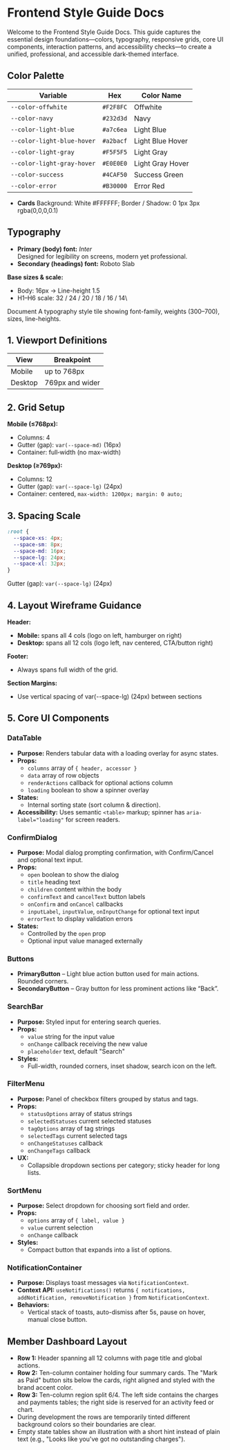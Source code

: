# Frontend Style Guide Docs

Welcome to the Frontend Style Guide Docs. This guide captures the essential design foundations—colors, typography, responsive grids, core UI components, interaction patterns, and accessibility checks—to create a unified, professional, and accessible dark-themed interface.

## Color Palette

| Variable | Hex | Color Name |
| --- | --- | --- |
| `--color-offwhite` | `#F2F8FC` | Offwhite |
| `--color-navy` | `#232d3d` | Navy |
| `--color-light-blue` | `#a7c6ea` | Light Blue |
| `--color-light-blue-hover` | `#a2bacf` | Light Blue Hover |
| `--color-light-gray` | `#F5F5F5` | Light Gray |
| `--color-light-gray-hover` | `#E0E0E0` | Light Gray Hover |
| `--color-success` | `#4CAF50` | Success Green |
| `--color-error` | `#B30000` | Error Red |
- **Cards** Background: White #FFFFFF; Border / Shadow: 0 1px 3px rgba(0,0,0,0.1)

## Typography

- **Primary (body) font:** *Inter*\
  Designed for legibility on screens, modern yet professional.
- **Secondary (headings) font:** Roboto Slab

**Base sizes & scale:**

- Body: 16px → Line-height 1.5
- H1–H6 scale: 32 / 24 / 20 / 18 / 16 / 14\


Document A typography style tile showing font-family, weights (300–700), sizes, line-heights.

## 1. Viewport Definitions

| View    | Breakpoint      |
| ------- | --------------- |
| Mobile  | up to 768px     |
| Desktop | 769px and wider |

## 2. Grid Setup

**Mobile (≤768px):**

- Columns: 4
- Gutter (gap): `var(--space-md)` (16px)
- Container: full‑width (no max-width)

**Desktop (≥769px):**

- Columns: 12
- Gutter (gap): `var(--space-lg)` (24px)
- Container: centered, `max-width: 1200px; margin: 0 auto;`

## 3. Spacing Scale

```css
:root {
  --space-xs: 4px;
  --space-sm: 8px;
  --space-md: 16px;
  --space-lg: 24px;
  --space-xl: 32px;
}
```

Gutter (gap): `var(--space-lg)` (24px)

## 4. Layout Wireframe Guidance

**Header:**

- **Mobile:** spans all 4 cols (logo on left, hamburger on right)
- **Desktop:** spans all 12 cols (logo left, nav centered, CTA/button right)



**Footer:**

- Always spans full width of the grid.

**Section Margins:**

- Use vertical spacing of var(--space-lg) (24px) between sections

## 5. Core UI Components

### DataTable

- **Purpose:** Renders tabular data with a loading overlay for async states.
- **Props:**
  - `columns` array of `{ header, accessor }`
  - `data` array of row objects
  - `renderActions` callback for optional actions column
  - `loading` boolean to show a spinner overlay
- **States:**
  - Internal sorting state (sort column & direction).
- **Accessibility:** Uses semantic `<table>` markup; spinner has `aria-label="loading"` for screen readers.
### ConfirmDialog

- **Purpose:** Modal dialog prompting confirmation, with Confirm/Cancel and optional text input.
- **Props:**
  - `open` boolean to show the dialog
  - `title` heading text
  - `children` content within the body
  - `confirmText` and `cancelText` button labels
  - `onConfirm` and `onCancel` callbacks
  - `inputLabel`, `inputValue`, `onInputChange` for optional text input
  - `errorText` to display validation errors
- **States:**
  - Controlled by the `open` prop
  - Optional input value managed externally

### Buttons

- **PrimaryButton** – Light blue action button used for main actions. Rounded corners.
- **SecondaryButton** – Gray button for less prominent actions like “Back”.

### SearchBar

- **Purpose:** Styled input for entering search queries.
- **Props:**
  - `value` string for the input value
  - `onChange` callback receiving the new value
  - `placeholder` text, default "Search"
- **Styles:**
  - Full-width, rounded corners, inset shadow, search icon on the left.

### FilterMenu

- **Purpose:** Panel of checkbox filters grouped by status and tags.
- **Props:**
  - `statusOptions` array of status strings
  - `selectedStatuses` current selected statuses
  - `tagOptions` array of tag strings
  - `selectedTags` current selected tags
  - `onChangeStatuses` callback
  - `onChangeTags` callback
- **UX:**
  - Collapsible dropdown sections per category; sticky header for long lists.

### SortMenu

- **Purpose:** Select dropdown for choosing sort field and order.
- **Props:**
  - `options` array of `{ label, value }`
  - `value` current selection
  - `onChange` callback
- **Styles:**
  - Compact button that expands into a list of options.

### NotificationContainer

- **Purpose:** Displays toast messages via `NotificationContext`.
- **Context API:** `useNotifications()` returns `{ notifications, addNotification, removeNotification }` from `NotificationContext`.
- **Behaviors:**
  - Vertical stack of toasts, auto-dismiss after 5s, pause on hover, manual close button.

## Member Dashboard Layout

- **Row 1:** Header spanning all 12 columns with page title and global actions.
- **Row 2:** Ten-column container holding four summary cards. The "Mark as Paid" button sits below the cards, right aligned and styled with the brand accent color.
- **Row 3:** Ten-column region split 6/4. The left side contains the charges and payments tables; the right side is reserved for an activity feed or chart.
- During development the rows are temporarily tinted different background colors so their boundaries are clear.
- Empty state tables show an illustration with a short hint instead of plain text (e.g., "Looks like you've got no outstanding charges").